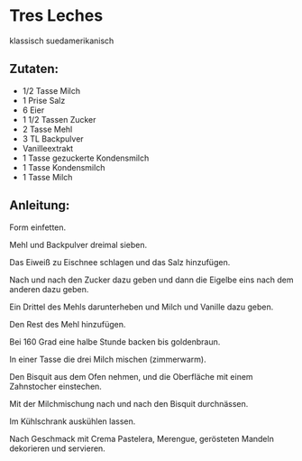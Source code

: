 Tres Leches
===
klassisch suedamerikanisch

Zutaten:
---
- 1/2 Tasse Milch
- 1 Prise Salz
- 6  Eier
- 1 1/2 Tassen Zucker
- 2 Tasse Mehl
- 3 TL Backpulver
-   Vanilleextrakt
- 1 Tasse gezuckerte Kondensmilch
- 1 Tasse Kondensmilch
- 1 Tasse Milch

Anleitung:
---
Form einfetten.

Mehl und Backpulver dreimal sieben.

Das Eiweiß zu Eischnee schlagen und das Salz hinzufügen.

Nach und nach den Zucker dazu geben und dann die Eigelbe eins nach dem anderen dazu geben.

Ein Drittel des Mehls darunterheben und Milch und Vanille dazu geben.

Den Rest des Mehl hinzufügen.

Bei 160 Grad eine halbe Stunde backen bis goldenbraun.

In einer Tasse die drei Milch mischen (zimmerwarm).

Den Bisquit aus dem Ofen nehmen, und die Oberfläche mit einem Zahnstocher einstechen.

Mit der Milchmischung nach und nach den Bisquit durchnässen.

Im Kühlschrank auskühlen lassen.

Nach Geschmack mit Crema Pastelera, Merengue, gerösteten Mandeln dekorieren und servieren.